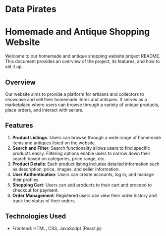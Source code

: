 # Data Pirates


# Homemade and Antique Shopping Website

Welcome to our homemade and antique shopping website project README. This document provides an overview of the project, its features, and how to set it up.

## Overview

Our website aims to provide a platform for artisans and collectors to showcase and sell their homemade items and antiques. It serves as a marketplace where users can browse through a variety of unique products, place orders, and interact with sellers.

## Features

1. **Product Listings**: Users can browse through a wide range of homemade items and antiques listed on the website.
2. **Search and Filter**: Search functionality allows users to find specific products easily. Filtering options enable users to narrow down their search based on categories, price range, etc.
3. **Product Details**: Each product listing includes detailed information such as description, price, images, and seller information.
4. **User Authentication**: Users can create accounts, log in, and manage their profiles.
5. **Shopping Cart**: Users can add products to their cart and proceed to checkout for payment.
6. **Order Management**: Registered users can view their order history and track the status of their orders.


## Technologies Used

- Frontend: HTML, CSS, JavaScript (React.js)



